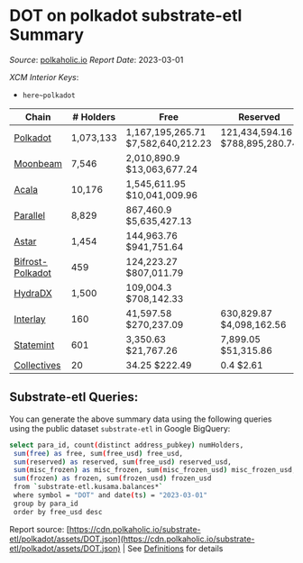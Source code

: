 # DOT on polkadot substrate-etl Summary

_Source_: [polkaholic.io](https://polkaholic.io) *Report Date*: 2023-03-01


*XCM Interior Keys*:
* `here~polkadot`


| Chain | # Holders | Free | Reserved | Misc Frozen | Frozen | Price | AssetID |
| ----- | --------- | ---- | -------- | ----------- | ------ | ----- | ------- |
| [Polkadot](/polkadot/0-polkadot) | 1,073,133 | 1,167,195,265.71 $7,582,640,212.23 | 121,434,594.16 $788,895,280.74 | 682,646,497.6  $4,434,787,336.32 | 676,429,867.79 $4,394,401,234.25 | $6.50 | `{"Token":"DOT"}` |
| [Moonbeam](/polkadot/2004-moonbeam) | 7,546 | 2,010,890.9 $13,063,677.24 |   |    |   | $6.50 | `{"Token":"42259045809535163221576417993425387648"}` |
| [Acala](/polkadot/2000-acala) | 10,176 | 1,545,611.95 $10,041,009.96 |   |    |   | $6.50 | `{"Token":"DOT"}` |
| [Parallel](/polkadot/2012-parallel) | 8,829 | 867,460.9 $5,635,427.13 |   |    |   | $6.50 | `{"Token":"101"}` |
| [Astar](/polkadot/2006-astar) | 1,454 | 144,963.76 $941,751.64 |   |    |   | $6.50 | `{"Token":"340282366920938463463374607431768211455"}` |
| [Bifrost-Polkadot](/polkadot/2030-bifrost-dot) | 459 | 124,223.27 $807,011.79 |   |    |   | $6.50 | `{"Token2":"0"}` |
| [HydraDX](/polkadot/2034-hydradx) | 1,500 | 109,004.3 $708,142.33 |   |    |   | $6.50 | `{"Token":"5"}` |
| [Interlay](/polkadot/2032-interlay) | 160 | 41,597.58 $270,237.09 | 630,829.87 $4,098,162.56 |    |   | $6.50 | `{"Token":"DOT"}` |
| [Statemint](/polkadot/1000-statemint) | 601 | 3,350.63 $21,767.26 | 7,899.05 $51,315.86 |    |   | $6.50 | `{"Token":"DOT"}` |
| [Collectives](/polkadot/1001-collectives) | 20 | 34.25 $222.49 | 0.4 $2.61 |    |   | $6.50 | `{"Token":"DOT"}` |

## Substrate-etl Queries:
You can generate the above summary data using the following queries using the public dataset `substrate-etl` in Google BigQuery:
```bash
select para_id, count(distinct address_pubkey) numHolders, 
 sum(free) as free, sum(free_usd) free_usd,
 sum(reserved) as reserved, sum(free_usd) reserved_usd,
 sum(misc_frozen) as misc_frozen, sum(misc_frozen_usd) misc_frozen_usd,
 sum(frozen) as frozen, sum(frozen_usd) frozen_usd
 from `substrate-etl.kusama.balances*` 
 where symbol = "DOT" and date(ts) = "2023-03-01"
 group by para_id
 order by free_usd desc
```


Report source: [https://cdn.polkaholic.io/substrate-etl/polkadot/assets/DOT.json](https://cdn.polkaholic.io/substrate-etl/polkadot/assets/DOT.json) | See [Definitions](/DEFINITIONS.md) for details
